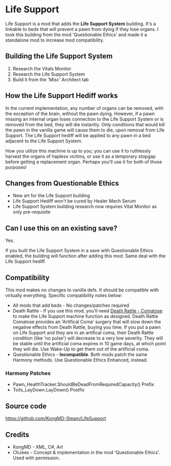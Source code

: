 # Life Support
Life Support is a mod that adds the **Life Support System** building. It's a linkable to beds that will prevent a pawn from dying if they lose organs. I took this building from the mod 'Questionable Ethics' and made it a standalone mod to increase mod compatibility.

## Building the Life Support System
1. Research the Vitals Monitor
2. Research the Life Support System
3. Build it from the 'Misc' Architect tab

## How the Life Support Hediff works
In the current implementation, any number of organs can be removed, with the exception of the brain, without the pawn dying. However, if a pawn missing an internal organ loses connection to the Life Support System or is removed from the bed, they will die instantly. Only conditions that would kill the pawn in the vanilla game will cause them to die, upon removal from Life Support. The Life Support hediff will be applied to any pawn in a bed adjacent to the Life Support System.

How you utilize this machine is up to you; you can use it to ruthlessly harvest the organs of hapless victims, or use it as a temporary stopgap before getting a replacement organ. Perhaps you'll use it for both of those purposes!

## Changes from Questionable Ethics
* New art for the Life Support building
* Life Support Hediff won't be cured by Healer Mech Serum
* Life Support System building research now requires Vital Monitor as only pre-requisite

## Can I use this on an existing save?
Yes. 

If you built the Life Support System in a save with Questionable Ethics enabled, the building will function after adding this mod. Same deal with the Life Support hediff.

## Compatibility
This mod makes no changes to vanilla defs. It should be compatible with virtually everything. Specific compatibility notes below:

* All mods that add beds - No changes/patches required
* Death Rattle - If you use this mod, you'll need [Death Rattle - Comatose](https://steamcommunity.com/sharedfiles/filedetails/?id=1553099486) to make the Life Support machine function as designed. Death Rattle Comatose provides an 'Artifical Coma' surgery that will slow down the negative effects from Death Rattle, buying you time. If you put a pawn on Life Support and they are in an artifical coma, their Death Rattle condition (like 'no pulse') will decrease to a very low severity. They will be stable until the artificial coma expires in 10 game days, at which point they will die. Use Wake-Up to get them out of the artificial coma.
* Questionable Ethics - **Incompatible**. Both mods patch the same Harmony methods. Use Questionable Ethics Enhanced, instead.

### Harmony Patches
* Pawn_HealthTracker.ShouldBeDeadFromRequiredCapacity() Prefix
* Toils_LayDown.LayDown() Postfix

## Source code
https://github.com/KongMD-Steam/LifeSupport

## Credits
* KongMD - XML, C#, Art
* ChJees - Concept & implementation in the mod 'Questionable Ethics'. Used with permission.